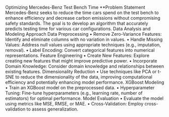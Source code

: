 Optimizing Mercedes-Benz Test Bench Time
**Problem Statement
Mercedes-Benz seeks to reduce the time cars spend on the test bench to enhance efficiency and decrease carbon emissions without compromising safety standards. The goal is to develop an algorithm that accurately predicts testing time for various car configurations.
Data Analysis and Modeling Approach
Data Preprocessing
•	Remove Zero-Variance Features: Identify and eliminate columns with no variation in values.
•	Handle Missing Values: Address null values using appropriate techniques (e.g., imputation, removal).
•	Label Encoding: Convert categorical features into numerical representations.
Feature Engineering
•	Create New Features: Explore creating new features that might improve predictive power.
•	Incorporate Domain Knowledge: Consider domain knowledge and relationships between existing features.
Dimensionality Reduction
•	Use techniques like PCA or t-SNE to reduce the dimensionality of the data, improving computational efficiency and potentially enhancing model performance.
XGBoost Modeling
•	Train an XGBoost model on the preprocessed data.
•	Hyperparameter Tuning: Fine-tune hyperparameters (e.g., learning rate, number of estimators) for optimal performance.
Model Evaluation
•	Evaluate the model using metrics like MSE, RMSE, or MAE.
•	Cross-Validation: Employ cross-validation to assess generalization.
